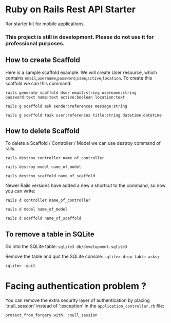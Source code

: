 

# Ruby on Rails Rest API Starter

Ror starter kit for mobile applications.

### This project is still in development. Please do not use it for professional purposes.

## How to create Scaffold

Here is a sample scaffold example. We will create User resource, which contains `email`,`username`,`password`,`name`,`active`,`location`.
To create this scaffold we can this command:

`rails generate scaffold User email:string username:string password:text name:text active:boolean location:text`

`rails g scaffold ask sender:references message:string`

`rails g scaffold task user:references title:string datetime:datetime`


## How to delete Scaffold

To delete a Scaffold / Controller / Model we can use destroy command of rails.

`rails destroy controller name_of_controller`

`rails destroy model name_of_model`

`rails destroy scaffold name_of_scaffold`

Newer Rails versions have added a new `d` shortcut to the command, so now you can write:

`rails d controller name_of_controller`

`rails d model name_of_model`

`rails d scaffold name_of_scaffold`

## To remove a table in SQLite

Go into the SQLite table:
`sqlite3 db/development.sqlite3`

Remove the table and quit the SQLite console:
`sqlite> drop table asks;`

`sqlite> .quit`

# Facing authentication problem ?

You can remove the extra security layer of authentication by placing ':null_session' instead of ':exception' in the `application_controller.rb` file:

`protect_from_forgery with: :null_session`